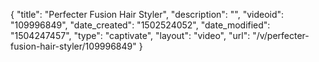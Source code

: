 {
    "title": "Perfecter Fusion Hair Styler",
    "description": "",
    "videoid": "109996849",
    "date_created": "1502524052",
    "date_modified": "1504247457",
    "type": "captivate",
    "layout": "video",
    "url": "\/v\/perfecter-fusion-hair-styler\/109996849"
}